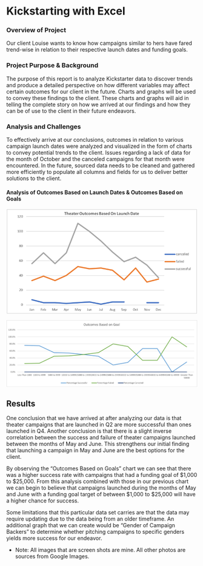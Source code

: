 # Kickstarting with Excel

### Overview of Project
Our client Louise wants to know how campaigns similar to hers have fared trend-wise in relation to their respective launch dates and funding goals. 
### Project Purpose & Background
The purpose of this report is to analyze Kickstarter data to discover trends and produce a detailed perspective on how different variables may affect certain outcomes for our client in the future. Charts and graphs will be used to convey these findings to the client. These charts and graphs will aid in telling the complete story on how we arrived at our findings and how they can be of use to the client in their future endeavors.

### Analysis and Challenges
To effectively arrive at our conclusions, outcomes in relation to various campaign launch dates were analyzed and visualized in the form of charts to convey potential trends to the client. Issues regarding a lack of data for the month of October and the canceled campaigns for that month were encountered. In the future, sourced data needs to be cleaned and gathered more efficiently to populate all columns and fields for us to deliver better solutions to the client.
#### Analysis of Outcomes Based on Launch Dates & Outcomes Based on Goals
![Launch Date](Resources/Theater_Outcomes_vs_Launch.png)

![Goals](Resources/Outcomes_vs_Goals.png)

## Results
One conclusion that we have arrived at after analyzing our data is that theater campaigns that are launched in Q2 are more successful than ones launched in Q4. Another conclusion is that there is a slight inverse correlation between the success and failure of theater campaigns launched between the months of May and June. This strengthens our initial finding that launching a campaign in May and June are the best options for the client.

By observing the “Outcomes Based on Goals” chart we can see that there was a higher success rate with campaigns that had a funding goal of $1,000 to $25,000. From this analysis combined with those in our previous chart we can begin to believe that campaigns launched during the months of May and June with a funding goal target of between $1,000 to $25,000 will have a higher chance for success.

Some limitations that this particular data set carries are that the data may require updating due to the data being from an older timeframe. An additional graph that we can create would be “Gender of Campaign Backers” to determine whether pitching campaigns to specific genders yields more success for our endeavor.


* Note: All images that are screen shots are mine. All other photos are sources from Google Images.
